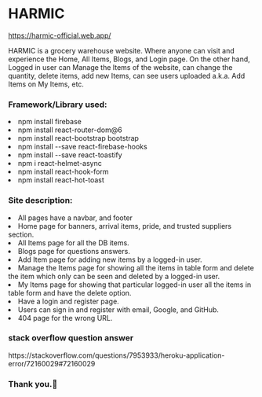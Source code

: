 <h1>HARMIC</h1>

https://harmic-official.web.app/

<p>HARMIC is a grocery warehouse website. Where anyone can visit and experience the Home, All Items, Blogs, and Login page. On the other hand, Logged in user can Manage the Items of the website, can change the quantity, delete items, add new Items, can see users uploaded a.k.a. Add Items on My Items, etc.</p>

<h3>Framework/Library used:</h3>
<li>npm install firebase</li>
<li>npm install react-router-dom@6</li>
<li>npm install react-bootstrap bootstrap</li>
<li>npm install --save react-firebase-hooks</li>
<li>npm install --save react-toastify</li>
<li>npm i react-helmet-async</li>
<li>npm install react-hook-form</li>
<li>npm install react-hot-toast</li>

<h3>Site description:</h3>
<li>All pages have a navbar, and footer</li>
<li>Home page for banners, arrival items, pride, and trusted suppliers section.</li>
<li>All Items page for all the DB items.</li>
<li>Blogs page for questions answers.</li>
<li>Add Item page for adding new items by a logged-in user.</li>
<li>Manage the Items page for showing all the items in table form and delete the item which only can be seen and deleted by a logged-in user.</li>
<li>My Items page for showing that particular logged-in user all the items in table form and have the delete option.</li>
<li>Have a login and register page.</li>
<li>Users can sign in and register with email, Google, and GitHub.</li>
<li>404 page for the wrong URL.</li>

<h3>stack overflow question answer</h3>
https://stackoverflow.com/questions/7953933/heroku-application-error/72160029#72160029

<h3>Thank you.🙂</h3>